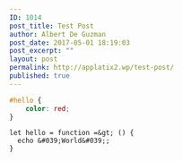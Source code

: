 ```yaml
---
ID: 1014
post_title: Test Post
author: Albert De Guzman
post_date: 2017-05-01 18:19:03
post_excerpt: ""
layout: post
permalink: http://applatix2.wp/test-post/
published: true
---
```

~~~~css
#hello {
    color: red;
}
~~~~


```
let hello = function =&gt; () {
  echo &#039;World&#039;;
}
```